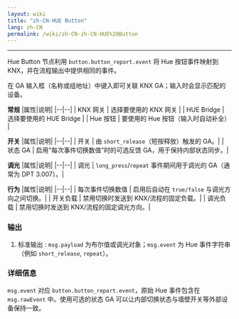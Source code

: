 ```yaml
---
layout: wiki
title: "zh-CN-HUE Button"
lang: zh-CN
permalink: /wiki/zh-CN-zh-CN-HUE%20Button
---
```

---

<p>Hue Button 节点利用 <code>button.button_report.event</code> 将 Hue 按钮事件映射到 KNX，并在流程输出中提供相同的事件。</p>

在 GA 输入框（名称或组地址）中键入即可关联 KNX GA；输入时会显示匹配的设备。

**常规**
|属性|说明|
|--|--|
| KNX 网关 | 选择要使用的 KNX 网关 |
| HUE Bridge | 选择要使用的 HUE Bridge |
| Hue 按钮 | 要使用的 Hue 按钮（输入时自动补全） |

**开关**
|属性|说明|
|--|--|
| 开关 | 由 <code>short\_release</code>（短按释放）触发的 GA。|
| 状态 GA | 启用"每次事件切换数值”时的可选反馈 GA，用于保持内部状态同步。|

**调光**
|属性|说明|
|--|--|
| 调光 | <code>long\_press</code>/<code>repeat</code> 事件期间用于调光的 GA（通常为 DPT 3.007）。|

**行为**
|属性|说明|
|--|--|
| 每次事件切换数值 | 启用后自动在 <code>true/false</code> 与调光方向之间切换。|
| 开关负载 | 禁用切换时发送到 KNX/流程的固定负载。|
| 调光负载 | 禁用切换时发送到 KNX/流程的固定调光方向。|

### 输出

1. 标准输出
: `msg.payload` 为布尔值或调光对象；`msg.event` 为 Hue 事件字符串（例如 `short_release`, `repeat`）。

### 详细信息

`msg.event` 对应 `button.button_report.event`，原始 Hue 事件包含在 `msg.rawEvent` 中。使用可选的状态 GA 可以让内部切换状态与墙壁开关等外部设备保持一致。
